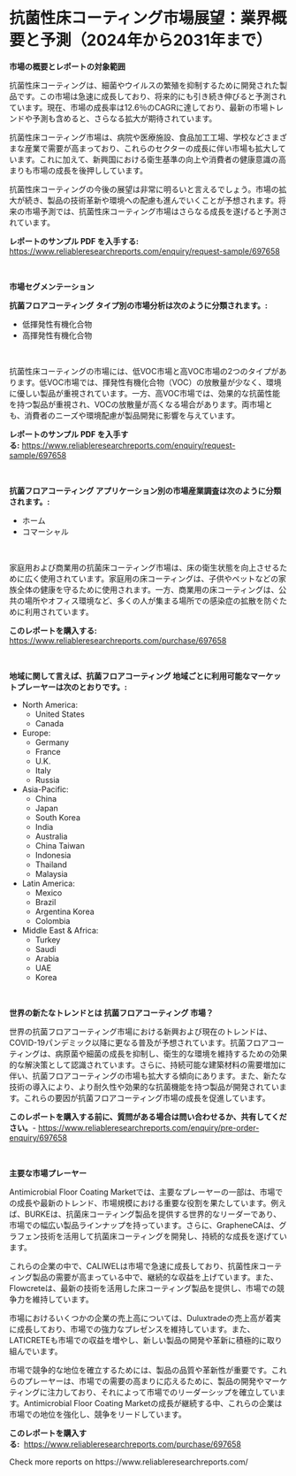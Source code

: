 <p><h1>抗菌性床コーティング市場展望：業界概要と予測（2024年から2031年まで）</h1></p><p><strong>市場の概要とレポートの対象範囲</strong></p>
<p><p>抗菌性床コーティングは、細菌やウイルスの繁殖を抑制するために開発された製品です。この市場は急速に成長しており、将来的にも引き続き伸びると予測されています。現在、市場の成長率は12.6％のCAGRに達しており、最新の市場トレンドや予測も含めると、さらなる拡大が期待されています。</p><p>抗菌性床コーティング市場は、病院や医療施設、食品加工工場、学校などさまざまな産業で需要が高まっており、これらのセクターの成長に伴い市場も拡大しています。これに加えて、新興国における衛生基準の向上や消費者の健康意識の高まりも市場の成長を後押ししています。</p><p>抗菌性床コーティングの今後の展望は非常に明るいと言えるでしょう。市場の拡大が続き、製品の技術革新や環境への配慮も進んでいくことが予想されます。将来の市場予測では、抗菌性床コーティング市場はさらなる成長を遂げると予測されています。</p></p>
<p><strong>レポートのサンプル PDF を入手する:</strong> <a href="https://www.reliableresearchreports.com/enquiry/request-sample/697658">https://www.reliableresearchreports.com/enquiry/request-sample/697658</a></p>
<p>&nbsp;</p>
<p><strong>市場セグメンテーション</strong></p>
<p><strong>抗菌フロアコーティング タイプ別の市場分析は次のように分類されます。:</strong></p>
<p><ul><li>低揮発性有機化合物</li><li>高揮発性有機化合物</li></ul></p>
<p>&nbsp;</p>
<p><p>抗菌性床コーティングの市場には、低VOC市場と高VOC市場の2つのタイプがあります。低VOC市場では、揮発性有機化合物（VOC）の放散量が少なく、環境に優しい製品が重視されています。一方、高VOC市場では、効果的な抗菌性能を持つ製品が重視され、VOCの放散量が高くなる場合があります。両市場とも、消費者のニーズや環境配慮が製品開発に影響を与えています。</p></p>
<p><strong>レポートのサンプル PDF を入手する:</strong>&nbsp;<a href="https://www.reliableresearchreports.com/enquiry/request-sample/697658">https://www.reliableresearchreports.com/enquiry/request-sample/697658</a></p>
<p>&nbsp;</p>
<p><strong> 抗菌フロアコーティング アプリケーション別の市場産業調査は次のように分類されます。:</strong></p>
<p><ul><li>ホーム</li><li>コマーシャル</li></ul></p>
<p>&nbsp;</p>
<p><p>家庭用および商業用の抗菌床コーティング市場は、床の衛生状態を向上させるために広く使用されています。家庭用の床コーティングは、子供やペットなどの家族全体の健康を守るために使用されます。一方、商業用の床コーティングは、公共の場所やオフィス環境など、多くの人が集まる場所での感染症の拡散を防ぐために利用されています。</p></p>
<p><strong>このレポートを購入する:</strong>&nbsp; <a href="https://www.reliableresearchreports.com/purchase/697658">https://www.reliableresearchreports.com/purchase/697658</a></p>
<p>&nbsp;</p>
<p><strong>地域に関して言えば、抗菌フロアコーティング 地域ごとに利用可能なマーケットプレーヤーは次のとおりです。:</strong></p>
<p><ul>
    <li>
        North America:
        <ul>
            <li>United States</li>
            <li>Canada</li>
        </ul>
    </li>
    <li>
        Europe:
        <ul>
            <li>Germany</li>
            <li>France</li>
            <li>U.K.</li>
            <li>Italy</li>
            <li>Russia</li>
        </ul>
    </li>
    <li>
        Asia-Pacific:
        <ul>
            <li>China</li>
            <li>Japan</li>
            <li>South Korea</li>
            <li>India</li>
            <li>Australia</li>
            <li>China Taiwan</li>
            <li>Indonesia</li>
            <li>Thailand</li>
            <li>Malaysia</li>
        </ul>
    </li>
    <li>
        Latin America:
        <ul>
            <li>Mexico</li>
            <li>Brazil</li>
            <li>Argentina Korea</li>
            <li>Colombia</li>
        </ul>
    </li>
    <li>
        Middle East & Africa:
        <ul>
            <li>Turkey</li>
            <li>Saudi</li>
            <li>Arabia</li>
            <li>UAE</li>
            <li>Korea</li>
        </ul>
    </li>
    </ul></p>
<p>&nbsp;</p>
<p><strong>世界の新たなトレンドとは 抗菌フロアコーティング 市場？</strong></p>
<p><p>世界の抗菌フロアコーティング市場における新興および現在のトレンドは、COVID-19パンデミック以降に更なる普及が予想されています。抗菌フロアコーティングは、病原菌や細菌の成長を抑制し、衛生的な環境を維持するための効果的な解決策として認識されています。さらに、持続可能な建築材料の需要増加に伴い、抗菌フロアコーティングの市場も拡大する傾向にあります。また、新たな技術の導入により、より耐久性や効果的な抗菌機能を持つ製品が開発されています。これらの要因が抗菌フロアコーティング市場の成長を促進しています。</p></p>
<p><strong>このレポートを購入する前に、質問がある場合は問い合わせるか、共有してください。</strong>- <a href="https://www.reliableresearchreports.com/enquiry/pre-order-enquiry/697658">https://www.reliableresearchreports.com/enquiry/pre-order-enquiry/697658</a></p>
<p>&nbsp;</p>
<p><strong>主要な市場プレーヤー</strong></p>
<p><p>Antimicrobial Floor Coating Marketでは、主要なプレーヤーの一部は、市場での成長や最新のトレンド、市場規模における重要な役割を果たしています。例えば、BURKEは、抗菌床コーティング製品を提供する世界的なリーダーであり、市場での幅広い製品ラインナップを持っています。さらに、GrapheneCAは、グラフェン技術を活用して抗菌床コーティングを開発し、持続的な成長を遂げています。</p><p>これらの企業の中で、CALIWELは市場で急速に成長しており、抗菌性床コーティング製品の需要が高まっている中で、継続的な収益を上げています。また、Flowcreteは、最新の技術を活用した床コーティング製品を提供し、市場での競争力を維持しています。</p><p>市場におけるいくつかの企業の売上高については、Duluxtradeの売上高が着実に成長しており、市場での強力なプレゼンスを維持しています。また、LATICRETEも市場での収益を増やし、新しい製品の開発や革新に積極的に取り組んでいます。</p><p>市場で競争的な地位を確立するためには、製品の品質や革新性が重要です。これらのプレーヤーは、市場での需要の高まりに応えるために、製品の開発やマーケティングに注力しており、それによって市場でのリーダーシップを確立しています。Antimicrobial Floor Coating Marketの成長が継続する中、これらの企業は市場での地位を強化し、競争をリードしています。</p></p>
<p><strong>このレポートを購入する:</strong>&nbsp;&nbsp;<a href="https://www.reliableresearchreports.com/purchase/697658">https://www.reliableresearchreports.com/purchase/697658</a></p>
<p>Check more reports on https://www.reliableresearchreports.com/</p>